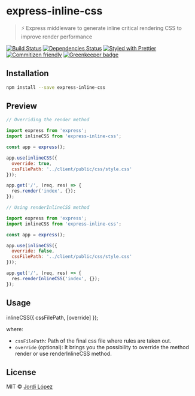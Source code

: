 # express-inline-css
> :zap: Express middleware to generate inline critical rendering CSS to improve render performance

[![Build Status](https://img.shields.io/travis/jlopezxs/express-inline-css.svg)](https://travis-ci.org/jlopezxs/express-inline-css)
[![Dependencies Status](https://david-dm.org/jlopezxs/express-inline-css/status.svg)](https://david-dm.org/jlopezxs/express-inline-css)
[![Styled with Prettier](https://img.shields.io/badge/styled_with-prettier-ff69b4.svg)](https://github.com/prettier/prettier)
[![Commitizen friendly](https://img.shields.io/badge/commitizen-friendly-brightgreen.svg)](http://commitizen.github.io/cz-cli/)
[![Greenkeeper badge](https://badges.greenkeeper.io/jlopezxs/express-inline-css.svg)](https://greenkeeper.io/)

## Installation

```sh
npm install --save express-inline-css
```

## Preview
```js
// Overriding the render method

import express from 'express';
import inlineCSS from 'express-inline-css';

const app = express();

app.use(inlineCSS({
  override: true,
  cssFilePath: '../client/public/css/style.css'
}));

app.get('/', (req, res) => {
  res.render('index', {});
});

```

```js
// Using renderInlineCSS method

import express from 'express';
import inlineCSS from 'express-inline-css';

const app = express();

app.use(inlineCSS({
  override: false,
  cssFilePath: '../client/public/css/style.css'
}));

app.get('/', (req, res) => {
  res.renderInlineCSS('index', {});
});

```

## Usage

inlineCSS({ cssFilePath, [override] });
<!-- {.font-large} -->
where:

- `cssFilePath`: Path of the final css file where rules are taken out.
- `override` (optional): It brings you the possibility to override the method render or use renderInlineCSS method.

## License

MIT © [Jordi López](http://jlopezxs.github.io)
